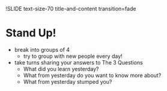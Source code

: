 !SLIDE text-size-70 title-and-content transition=fade

Stand Up!
=========

+ break into groups of 4
  + try to group with new people every day!
+ take turns sharing your answers to The 3 Questions
  + What did you learn yesterday?
  + What from yesterday do you want to know more about?
  + What from yesterday stumped you?
